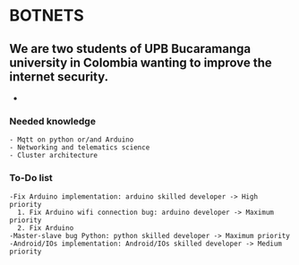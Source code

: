 <!-- ## Welcome to GitHub Pages--> 
# BOTNETS
## We are two students of UPB Bucaramanga university in Colombia wanting to improve the internet security.
-
### Needed knowledge
```
- Mqtt on python or/and Arduino
- Networking and telematics science
- Cluster architecture
```
### To-Do list
```
-Fix Arduino implementation: arduino skilled developer -> High priority
  1. Fix Arduino wifi connection bug: arduino developer -> Maximum priority
  2. Fix Arduino 
-Master-slave bug Python: python skilled developer -> Maximum priority
-Android/IOs implementation: Android/IOs skilled developer -> Medium priority
```
#
<!--
.
### Markdown 
.
Markdown is a lightweight and easy-to-use syntax for styling your writing. It includes conventions for
.
```markdown
Syntax highlighted code block
.
# Header 1
## Header 2
### Header 3
.
- Bulleted
- List
.
1. Numbered
2. List
.
**Bold** and _Italic_ and `Code` text
.
[Link](url) and ![Image](src)
```
.
For more details see [GitHub Flavored Markdown](https://guides.github.com/features/mastering-markdown/).
.

